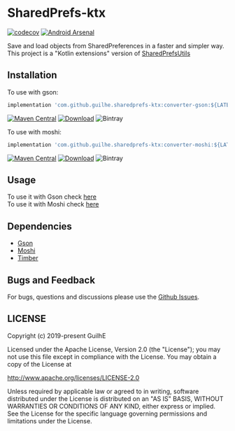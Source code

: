 # SharedPrefs-ktx
[![codecov](https://codecov.io/gh/GuilhE/SharedPrefs-ktx/branch/master/graph/badge.svg)](https://codecov.io/gh/GuilhE/SharedPrefs-ktx) [![Android Arsenal](https://img.shields.io/badge/Android%20Arsenal-SharedPrefs--ktx-brightgreen.svg?style=flat)](https://android-arsenal.com/details/1/7905)

Save and load objects from SharedPreferences in a faster and simpler way.  
This project is a "Kotlin extensions" version of [SharedPrefsUtils](https://github.com/GuilhE/SharedPrefsUtils)

## Installation

To use with gson:
```groovy
implementation 'com.github.guilhe.sharedprefs-ktx:converter-gson:${LATEST_VERSION}'
```
[![Maven Central](https://img.shields.io/maven-central/v/com.github.guilhe.sharedprefs-ktx/converter-gson)](https://search.maven.org/search?q=g:com.github.guilhe.sharedprefs-ktx%20AND%20a:converter-gson) [![Download](https://api.bintray.com/packages/gdelgado/android/SharedPrefs-ktx%3Agson/images/download.svg)](https://bintray.com/gdelgado/android/SharedPrefs-ktx%3Agson/_latestVersion) ![Bintray](https://img.shields.io/bintray/dt/gdelgado/android/SharedPrefs-ktx%3Amoshi)

To use with moshi:
```groovy
implementation 'com.github.guilhe.sharedprefs-ktx:converter-moshi:${LATEST_VERSION}'
```
[![Maven Central](https://img.shields.io/maven-central/v/com.github.guilhe.sharedprefs-ktx/converter-moshi)](https://search.maven.org/search?q=g:com.github.guilhe.sharedprefs-ktx%20AND%20a:converter-moshi) [![Download](https://api.bintray.com/packages/gdelgado/android/SharedPrefs-ktx%3Amoshi/images/download.svg)](https://bintray.com/gdelgado/android/SharedPrefs-ktx%3Amoshi/_latestVersion) ![Bintray](https://img.shields.io/bintray/dt/gdelgado/android/SharedPrefs-ktx%3Agson)

## Usage

To use it with Gson check [here](converter-gson)  
To use it with Moshi check [here](converter-moshi)

## Dependencies

- [Gson](https://github.com/google/gson)
- [Moshi](https://github.com/square/moshi)
- [Timber](https://github.com/JakeWharton/timber)

## Bugs and Feedback

For bugs, questions and discussions please use the [Github Issues]( https://github.com/GuilhE/SharedPrefs-ktx/issues).
 
## LICENSE

Copyright (c) 2019-present GuilhE

Licensed under the Apache License, Version 2.0 (the "License");
you may not use this file except in compliance with the License.
You may obtain a copy of the License at

<http://www.apache.org/licenses/LICENSE-2.0>

Unless required by applicable law or agreed to in writing, software
distributed under the License is distributed on an "AS IS" BASIS,
WITHOUT WARRANTIES OR CONDITIONS OF ANY KIND, either express or implied.
See the License for the specific language governing permissions and
limitations under the License.
